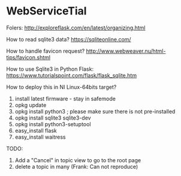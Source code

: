 # WebServiceTial

Folers: http://exploreflask.com/en/latest/organizing.html

How to read sqlite3 data? https://sqliteonline.com/

How to handle favicon request? http://www.webweaver.nu/html-tips/favicon.shtml

How to use Sqlite3 in Python Flask: https://www.tutorialspoint.com/flask/flask_sqlite.htm

How to deploy this in NI Linux-64bits target?
1. install latest firmware - stay in safemode
2. opkg update 
3. opkg install python3 ; please make sure there is not pre-installed 
4. opkg install sqlite3 sqlite3-dev
5. opkg install python3-setuptool
6. easy_install flask
7. easy_install waitress


TODO:
1. Add a "Cancel" in topic view to go to the root page
2. delete a topic in many (Frank: Can not reproduce)